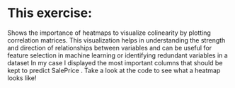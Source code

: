 # This exercise:
Shows the importance of heatmaps to visualize colinearity by plotting correlation matrices. 
This visualization helps in understanding the strength and direction of relationships between variables and can be useful for feature selection in machine learning or identifying redundant variables in a dataset
In my case I displayed the most important columns that should be kept to predict SalePrice . Take a look at the code to see what a heatmap looks like!

